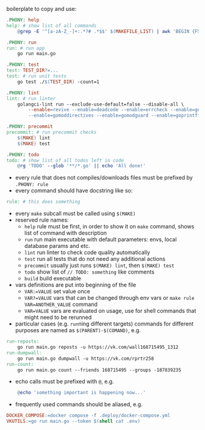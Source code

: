 boilerplate to copy and use:
```makefile
.PHONY: help
help: # show list of all commands
	@grep -E '^[a-zA-Z_-]+:.*?# .*$$' $(MAKEFILE_LIST) | awk 'BEGIN {FS = ":.*?# "}; {printf "\033[36m%-20s\033[0m %s\n", $$1, $$2}'

.PHONY: run
run: # run app
	go run main.go

.PHONY: test
test: TEST_DIR?=...
test: # run unit tests
	go test ./$(TEST_DIR) -count=1

.PHONY: lint
lint: # run linter
	golangci-lint run --exclude-use-default=false --disable-all \
		--enable=revive --enable=deadcode --enable=errcheck --enable=govet --enable=ineffassign --enable=structcheck --enable=typecheck --enable=varcheck --enable=asciicheck --enable=bidichk --enable=bodyclose --enable=containedctx --enable=contextcheck --enable=cyclop --enable=decorder --enable=depguard --enable=dogsled --enable=dupl --enable=durationcheck --enable=errchkjson --enable=errname --enable=errorlint --enable=execinquery --enable=exhaustive --enable=exhaustruct --enable=exportloopref --enable=forbidigo --enable=forcetypeassert --enable=funlen --enable=gochecknoglobals --enable=gochecknoinits --enable=gocognit --enable=goconst --enable=gocritic --enable=gocyclo --enable=godot --enable=godox --enable=goerr113 --enable=gofmt --enable=gofumpt --enable=goimports --enable=gomnd \
		--enable=gomoddirectives --enable=gomodguard --enable=goprintffuncname --enable=gosec --enable=grouper --enable=ifshort --enable=importas --enable=lll --enable=maintidx --enable=makezero --enable=misspell --enable=nestif --enable=nilerr --enable=nilnil --enable=noctx --enable=nolintlint --enable=nosprintfhostport --enable=paralleltest --enable=prealloc --enable=predeclared --enable=promlinter --enable=rowserrcheck --enable=sqlclosecheck --enable=tenv --enable=testpackage --enable=thelper --enable=tparallel --enable=unconvert --enable=unparam --enable=wastedassign --enable=whitespace --enable=wrapcheck

.PHONY: precommit
precommit: # run precommit checks
	$(MAKE) lint
	$(MAKE) test

.PHONY: todo
todo: # show list of all todos left in code
	@rg 'TODO' --glob '**/*.go' || echo 'All done!'
```

- every rule that does not compiles/downloads files must be prefixed by `.PHONY: rule`
- every command should have docstring like so:
```makefile
rule: # this does something
```
- every `make` subcall must be called using `$(MAKE)`
- reserved rule names:
  - `help` rule must be first, in order to show it on `make` command, shows list of command with description
  - `run` run main executable with default parameters: envs, local database params and etc.
  - `lint` run linter to check code quality automatically
  - `test` run all tests that do not need any additional actions
  - `precommit` usually just runs `$(MAKE) lint`, then `$(MAKE) test`
  - `todo` show list of `// TODO: something` like comments
  - `build` build executable
- vars definitions are put into beginning of the file
  - `VAR:=VALUE` set value once
  - `VAR?=VALUE` vars that can be changed through env vars or `make rule VAR=ANOTHER_VALUE` command
  - `VAR=VALUE` vars are evaluated on usage, use for shell commands that might need to be rerunned
- particular cases (e.g. `run`ning different targets) commands for different purposes are named as `$(PARENT)-$(COMAND)`, e.g.
```makefile
run-reposts:
	go run main.go reposts -u https://vk.com/wall168715495_1312
run-dumpwall:
	go run main.go dumpwall -u https://vk.com/rprtr258
run-count:
	go run main.go count --friends 168715495 --groups -187839235
```
- echo calls must be prefixed with `@`, e.g.
```makefile
	@echo 'something important is happening now...'
```
- frequently used commands should be aliased, e.g.
```makefile
DOCKER_COMPOSE:=docker compose -f .deploy/docker-compose.yml
VKUTILS:=go run main.go --token $(shell cat .env)
```
